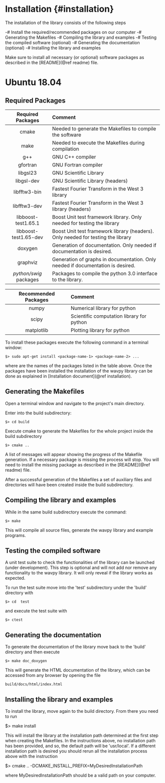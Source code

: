Installation              {#installation}
============

The installation of the library consists of the following steps

-# Install the required/recommended packages on our computer
-# Generating the Makefiles
-# Compiling the library and examples
-# Testing the compiled software (optional)
-# Generating the documentation (optional)
-# Installing the library and examples

Make sure to install all necessary (or optional) software packages as 
described in the [README](@ref readme) file.

Ubuntu 18.04
============

Required Packages
-----------------

Required Packages          | Comment
:------------------------: | :-------
cmake                      | Needed to generate the Makefiles to compile the software
make                       | Needed to execute the Makefiles during compilation
g++                        | GNU C++ compiler
gfortran                   | GNU Fortran compiler
libgsl23                   | GNU Scientific Library
libgsl-dev                 | GNU Scientific Library (headers)
libfftw3-bin               | Fastest Fourier Transform in the West 3 library
libfftw3-dev               | Fastest Fourier Transform in the West 3 library (headers)
libboost-test1.65.1        | Boost Unit test framework library. Only needed for testing the library
libboost-test1.65-dev      | Boost Unit test framework library (headers). Only needed for testing the library 
doxygen                    | Generation of documentation. Only needed if documentation is desired.
graphviz                   | Generation of graphs in documentation. Only needed if documentation is desired.
*python/swig* packages     | Packages to compile the python 3.0 interface to the library.


Recommended Packages       | Comment
:------------------------: | :------
numpy                      | Numerical library for python
scipy                      | Scientific computation library for python
matplotlib                 | Plotting library for python

To install these packages execute the following command in a terminal window:

    $> sudo apt-get install <package-name-1> <package-name-2> ...

where <package-name-x> are the names of the packages listed in the table above.
Once the packages have been installed the installation of the wavpy library
can be done as explained in [Installation document](@ref installation).


Generating the Makefiles
------------------------

Open a terminal window and navigate to the project's main directory.

Enter into the build subdirectory:

    $> cd build

Execute cmake to generate the Makefiles for the whole project inside
the build subdirectory

    $> cmake ..

A list of messages will appear showing the progress of the Makefile generation.
If a necessary package is missing the process will stop. You will need to 
install the missing package as described in the [README](@ref readme) file.

After a successful generation of the Makefiles a set of auxiliary files and 
directories will have been created inside the build subdirectory.

Compiling the library and examples
----------------------------------

While in the same build subdirectory execute the command:

    $> make

This will compile all source files, generate the wavpy library and example programs.

Testing the compiled software
-----------------------------

A unit test suite to check the functionalities of the library can be launched
 (under development). This step is optional and will not add nor remove any
functionality to the wavpy library. It will only reveal if the library works
as expected.

To run the test suite move into the 'test' subdirectory
under the 'build' directory with
    
    $> cd  test

and execute the test suite with

    $> ctest


Generating the documentation
---------------------------

To generate the documentation of the library move back to the 'build' 
directory and then execute

    $> make doc_doxygen

This will generate the HTML documentation of the library, which can be accessed
 from any browser by opening the file

    build/docs/html/index.html


Installing the library and examples
-----------------------------------

To install the library, move again to the build directory. From there
you need to run

  $> make install

This will install the library at the installation path determined at the first
step when creating the Makefiles. In the instructions above, no installation
path has been provided, and so, the default path will be 'usr/local'.
If a different installation path is desired you should rerun all the
installation process above with the instruction

  $> cmake .. -DCMAKE_INSTALL_PREFIX=MyDesiredInstallationPath

where MyDesiredInstallationPath should be a valid path on your computer.


